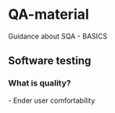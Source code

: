# QA-material
Guidance about SQA - BASICS
<h2>Software testing </h2>
<h3> What is quality?</h3>
<p> - Ender user comfortability 
